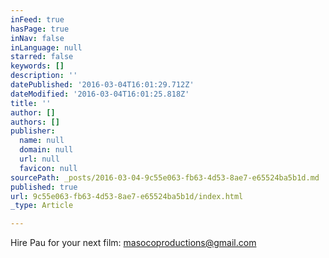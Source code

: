 ```yaml
---
inFeed: true
hasPage: true
inNav: false
inLanguage: null
starred: false
keywords: []
description: ''
datePublished: '2016-03-04T16:01:29.712Z'
dateModified: '2016-03-04T16:01:25.818Z'
title: ''
author: []
authors: []
publisher:
  name: null
  domain: null
  url: null
  favicon: null
sourcePath: _posts/2016-03-04-9c55e063-fb63-4d53-8ae7-e65524ba5b1d.md
published: true
url: 9c55e063-fb63-4d53-8ae7-e65524ba5b1d/index.html
_type: Article

---
```

Hire Pau for your next film: masocoproductions@gmail.com